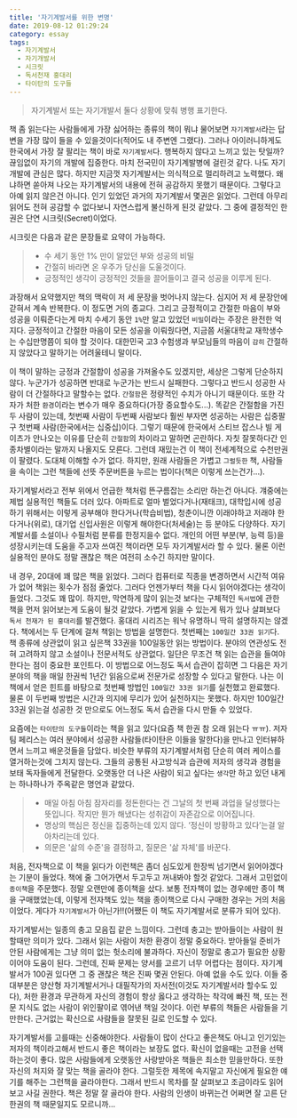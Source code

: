 ```yaml
---
title: '자기계발서를 위한 변명'
date: 2019-08-12 01:29:24
category: essay
tags:
  - 자기계발서
  - 자기개발서
  - 시크릿
  - 독서천재 홍대리
  - 타이탄의 도구들
---
```


> 자기계발서 또는 자기개발서 둘다 상황에 맞춰 병행 표기한다.

책 좀 읽는다는 사람들에게 가장 싫어하는 종류의 책이 뭐냐 물어보면 `자기계발서`라는 답변을 가장 많이 들을 수 있을것이다(적어도 내 주변엔 그랬다). 그러나 아이러니하게도 한국에서 가장 잘 팔리는 책이 바로 `자기계발서`다. 행복하지 않다고 느끼고 있는 탓일까? 끊임없이 자기의 개발에 집중한다. 마치 전국민이 자기계발병에 걸린것 같다. 나도 자기개발에 관심은 많다. 하지만 지금껏 자기계발서는 의식적으로 멀리하려고 노력했다. 왜냐하면 쏟아져 나오는 자기계발서의 내용에 전혀 공감하지 못했기 때문이다. 그렇다고 아예 읽지 않은건 아니다. 인기 있었던 과거의 자기계발서 몇권은 읽었다. 그런데 아무리 읽어도 전혀 공감할 수 없다보니 자연스럽게 불신하게 된것 같았다. 그 중에 결정적인 한권은 단연 시크릿(Secret)이었다. 

시크릿은 다음과 같은 문장들로 요약이 가능하다.

> - 수 세기 동안 1% 만이 알았던 부와 성공의 비밀
> - 간절히 바라면 온 우주가 당신을 도울것이다.
> - 긍정적인 생각이 긍정적인 것들을 끌어들이고 결국 성공을 이루게 된다.

과장해서 요약했지만 책의 맥락이 저 세 문장을 벗어나지 않는다. 심지어 저 세 문장안에 갇혀서 계속 반복한다. 이 정도면 거의 종교다. 그리고 긍정적이고 간절한 마음이 부와 성공을 이뤄준다는게 마치 수세기 동안 `1%`만 알고 있었던 `비밀`이라는 주장은 완전한 억지다. 긍정적이고 간절한 마음이 모든 성공을 이뤄줬다면, 지금쯤 서울대학교 재학생수는 수십만명쯤이 되야 할 것이다. 대한민국 고3 수험생과 부모님들의 마음이 `감히` 간절하지 않았다고 말하기는 어려울테니 말이다. 

이 책이 말하는 긍정과 간절함이 성공을 가져올수도 있겠지만, 세상은 그렇게 단순하지 않다. 누군가가 성공하면 반대로 누군가는 반드시 실패한다. 그렇다고 반드시 성공한 사람이 더 간절하다고 말할수는 없다. `간절함`은 정량적인 수치가 아니기 때문이다. 또한 각자가 처한 `환경`이라는 변수가 매우 중요하다(가장 중요할수도...). 똑같은 간절함을 가진 두 사람이 있는데, 첫번째 사람이 두번째 사람보다 훨씬 부자면 성공하는 사람은 십중팔구 첫번째 사람(한국에서는 십중십)이다. 그렇기 때문에 한국에서 스티브 잡스나 빌 게이츠가 안나오는 이유를 단순히 `간절함`의 차이라고 말하면 곤란하다. 자칫 잘못하다간 인종차별이라는 말까지 나올지도 모른다. 그런데 재밌는건 이 책이 전세계적으로 수천만권이 팔렸다. 도대체 이해할 수가 없다. 하지만, 원래 사람들은 가볍고 `그럴듯한` 책, 사람들을 속이는 그런 책들에 선뜻 주문버튼을 누르는 법이다(책은 이렇게 쓰는건가...). 

자기계발서라고 전부 위에서 언급한 책처럼 뜬구름잡는 소리만 하는건 아니다. 걔중에는 제법 실용적인 책들도 더러 있다. 아파트로 얼마 벌었다거나(재태크), 대학입시에 성공하기 위해서는 이렇게 공부해야 한다거나(학습비법), 청춘이니깐 이래야하고 저래야 한다거나(위로), 대기업 신입사원은 이렇게 해야한다(처세술)는 등 분야도 다양하다. 자기계발서를 소설이나 수필처럼 분류를 한정지을수 없다. 개인의 어떤 부분(부, 능력 등)을 성장시키는데 도움을 주고자 쓰여진 책이라면 모두 자기계발서라 할 수 있다. 물론 이런 실용적인 분야도 정말 괜찮은 책은 여전히 소수긴 하지만 말이다.

내 경우, 20대에 꽤 많은 책을 읽었다. 그러다 컴퓨터로 직종을 변경하면서 시간적 여유가 없어 책읽는 횟수가 점점 줄었다. 그러다 언젠가부터 책을 다시 읽어야겠다는 생각이 들었다. 그것도 꽤 많이. 하지만, 막연하게 많이 읽는것 보다는 구체적인 `독서법`에 관한 책을 먼저 읽어보는게 도움이 될것 같았다. 가볍게 읽을 수 있는게 뭐가 있나 살펴보다 `독서 천재가 된 홍대리`를 발견했다. 홍대리 시리즈는 워낙 유명하니 딱히 설명하지는 않겠다. 책에서는 두 단계에 걸쳐 책읽는 방법을 설명한다. 첫번째는 `100일간 33권 읽기`다. 책 종류에 상관없이 읽고 싶은책 33권을 100일동안 읽는 방법이다. 분야의 연관성도 전혀 고려하지 않고 소설이나 전문서적도 상관없다. 일단은 무조건 책 읽는 습관을 들여야 한다는 점이 중요한 포인트다. 이 방법으로 어느정도 독서 습관이 잡히면 그 다음은 자기 분야의 책을 매일 한권씩 1년간 읽음으로써 전문가로 성장할 수 있다고 말한다. 나는 이 책에서 얻은 힌트를 바탕으로 첫번째 방법인 `100일간 33권 읽기`를 실천했고 완료했다. 물론 이 두번째 방법은 시간과 의지에 무리가 있어 실천하지는 못했다. 하지만 100일간 33권 읽는걸 성공한 것 만으로도 어느정도 독서 습관을 다시 만들 수 있었다. 

요즘에는 `타이탄의 도구들`이라는 책을 읽고 있다(요즘 책 한권 참 오래 읽는다 ㅠㅠ). 저자 팀 페리스는 여러 분야에서 성공한 사람들(타이탄은 이들을 말한다)을 만나고 인터뷰하면서 느끼고 배운것들을 담았다. 비슷한 부류의 자기계발서처럼 단순히 여러 케이스를 열거하는것에 그치지 않는다. 그들의 공통된 사고방식과 습관에 저자의 생각과 경험을 보태 독자들에게 전달한다. 오랫동안 더 나은 사람이 되고 싶다는 `생각`만 하고 있던 내게는 하나하나가 주옥같은 명언과 같았다. 

> - 매일 아침 아침 잠자리를 정돈한다는 건 그날의 첫 번째 과업을 달성했다는 뜻입니다. 작지만 뭔가 해냈다는 성취감이 자존감으로 이어집니다. 
> - 명상의 핵심은 정신을 집중하는데 있지 않다. ‘정신이 방황하고 있다’는걸 알아차리는데 있다.
> - 의문은 '삶의 수준'을 결정하고, 질문은 '삶 자체'를 바꾼다.

처음, 전자책으로 이 책을 읽다가 이런책은 좀더 심도있게 한장씩 넘기면서 읽어야겠다는 기분이 들었다. 책에 줄 그어가면서 두고두고 꺼내봐야 할것 같았다. 그래서 고민없이 `종이책`을 주문했다. 정말 오랜만에 종이책을 샀다. 보통 전자책이 없는 경우에만 종이 책을 구매했었는데, 이렇게 전자책도 있는 책을 종이책으로 다시 구매한 경우는 거의 처음이었다. 게다가 `자기계발서`가 아닌가!!(어쨌든 이 책도 자기계발서로 분류가 되어 있다). 

자기계발서는 일종의 충고 모음집 같은 느낌이다. 그런데 충고는 받아들이는 사람이 원할때만 의미가 있다. 그래서 읽는 사람이 처한 환경이 정말 중요하다. 받아들일 준비가 안된 사람에게는 그냥 의미 없는 헛소리에 불과하다. 자신이 정말로 충고가 필요한 상황이어야 도움이 된다. 그런데, 진짜 문제는 양서를 고르기 너무 어렵다는 점이다. 자기계발서가 100권 있다면 그 중 괜찮은 책은 진짜 몇권 안된다. 아예 없을 수도 있다. 이들 중 대부분은 양산형 자기계발서거나 대필작가의 자서전(이것도 자기계발서라 할수도 있다), 처한 환경과 무관하게 자신의 경험이 항상 옳다고 생각하는 착각에 빠진 책, 또는 전문 지식도 없는 사람이 위인팔이로 엮어낸 책일 것이다. 이런 부류의 책들은 사람들을 기만한다. 근거없는 확신으로 사람들을 잘못된 길로 인도할 수 있다. 

자기계발서를 고를때는 신중해야한다. 사람들이 많이 산다고 좋은책도 아니고 인기있는 저자의 책이라고해서 반드시 좋은 책이라는 보장도 없다. 확신이 없을때는 고전을 선택하는것이 좋다. 많은 사람들에게 오랫동안 사랑받아온 책들은 최소한 믿을만하다. 또한 자신의 처지와 잘 맞는 책을 골라야 한다. 그럴듯한 제목에 속지말고 자신에게 필요한 얘기를 해주는 그런책을 골라야한다. 그래서 반드시 목차를 잘 살펴보고 조금이라도 읽어보고 사길 권한다. 책은 정말 잘 골라야 한다. 사람의 인생이 바뀌는건 어쩌면 잘 고른 단 한권의 책 때문일지도 모르니까...

